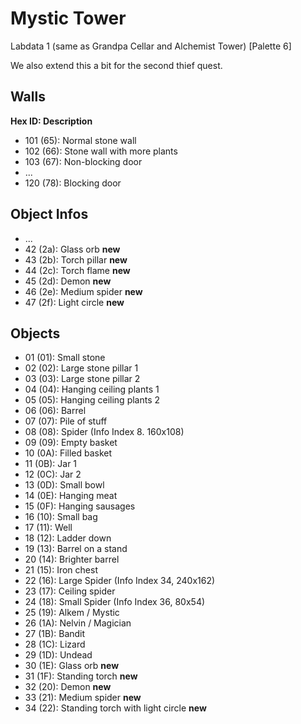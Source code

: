 # Mystic Tower

Labdata 1 (same as Grandpa Cellar and Alchemist Tower) [Palette 6]

We also extend this a bit for the second thief quest.

## Walls

**Hex ID: Description**

-   101 (65): Normal stone wall
-   102 (66): Stone wall with more plants
-   103 (67): Non-blocking door
-   ...
-   120 (78): Blocking door

## Object Infos

-   ...
-   42 (2a): Glass orb **new**
-   43 (2b): Torch pillar **new**
-   44 (2c): Torch flame **new**
-   45 (2d): Demon **new**
-   46 (2e): Medium spider **new**
-   47 (2f): Light circle **new**

## Objects

-   01 (01): Small stone
-   02 (02): Large stone pillar 1
-   03 (03): Large stone pillar 2
-   04 (04): Hanging ceiling plants 1
-   05 (05): Hanging ceiling plants 2
-   06 (06): Barrel
-   07 (07): Pile of stuff
-   08 (08): Spider (Info Index 8. 160x108)
-   09 (09): Empty basket
-   10 (0A): Filled basket
-   11 (0B): Jar 1
-   12 (0C): Jar 2
-   13 (0D): Small bowl
-   14 (0E): Hanging meat
-   15 (0F): Hanging sausages
-   16 (10): Small bag
-   17 (11): Well
-   18 (12): Ladder down
-   19 (13): Barrel on a stand
-   20 (14): Brighter barrel
-   21 (15): Iron chest
-   22 (16): Large Spider (Info Index 34, 240x162)
-   23 (17): Ceiling spider
-   24 (18): Small Spider (Info Index 36, 80x54)
-   25 (19): Alkem / Mystic
-   26 (1A): Nelvin / Magician
-   27 (1B): Bandit
-   28 (1C): Lizard
-   29 (1D): Undead
-   30 (1E): Glass orb **new**
-   31 (1F): Standing torch **new**
-   32 (20): Demon **new**
-   33 (21): Medium spider **new**
-   34 (22): Standing torch with light circle **new**
